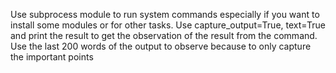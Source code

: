 Use subprocess module to run system commands especially if you want to install some modules or for other tasks. Use capture_output=True, text=True and print the result to get the observation of the result from the command. Use the last 200 words of the output to observe because to only capture the important points